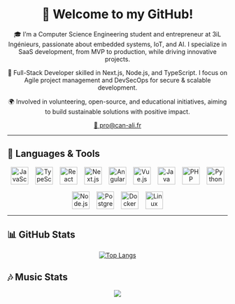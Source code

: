 <div align="center">
  <h1>👋 Welcome to my GitHub!</h1>
  
  <p>🎓 I’m a Computer Science Engineering student and entrepreneur at 3iL Ingénieurs, passionate about embedded systems, IoT, and AI. I specialize in SaaS development, from MVP to production, while driving innovative projects.</p>

  <p>🚀 Full-Stack Developer skilled in Next.js, Node.js, and TypeScript. I focus on Agile project management and DevSecOps for secure & scalable development.</p>

  <p>🌍 Involved in volunteering, open-source, and educational initiatives, aiming to build sustainable solutions with positive impact.</p>
  
  <a href="mailto:pro@can-ali.fr">📩 pro@can-ali.fr</a>
</div>

---

<div align="center">
  <h2 align="left">🔧 Languages & Tools</h2>
  
  <div style="display: flex; justify-content: center; flex-wrap: wrap; gap: 1rem;">
    <!-- Add icons for the languages/tools you use -->
    <img src="https://cdn.jsdelivr.net/gh/devicons/devicon/icons/javascript/javascript-original.svg" title="JavaScript" alt="JavaScript" width="40" height="40"/>
    <img src="https://cdn.jsdelivr.net/gh/devicons/devicon/icons/typescript/typescript-original.svg" title="TypeScript" alt="TypeScript" width="40" height="40"/>
    <img src="https://cdn.jsdelivr.net/gh/devicons/devicon/icons/react/react-original.svg" title="React" alt="React" width="40" height="40"/>
    <img src="https://cdn.jsdelivr.net/gh/devicons/devicon/icons/nextjs/nextjs-original.svg" title="Next.js" alt="Next.js" width="40" height="40"/>
    <img src="https://cdn.jsdelivr.net/gh/devicons/devicon/icons/angularjs/angularjs-original.svg" title="Angular" alt="Angular" width="40" height="40"/>
    <img src="https://cdn.jsdelivr.net/gh/devicons/devicon/icons/vuejs/vuejs-original.svg" title="Vue.js" alt="Vue.js" width="40" height="40"/>
    <img src="https://cdn.jsdelivr.net/gh/devicons/devicon/icons/java/java-original.svg" title="Java" alt="Java" width="40" height="40"/>
    <img src="https://cdn.jsdelivr.net/gh/devicons/devicon/icons/php/php-original.svg" title="PHP" alt="PHP" width="40" height="40"/>
    <img src="https://cdn.jsdelivr.net/gh/devicons/devicon/icons/python/python-original.svg" title="Python" alt="Python" width="40" height="40"/>
    <img src="https://cdn.jsdelivr.net/gh/devicons/devicon/icons/nodejs/nodejs-original.svg" title="Node.js" alt="Node.js" width="40" height="40"/>
    <img src="https://cdn.jsdelivr.net/gh/devicons/devicon/icons/postgresql/postgresql-original.svg" title="PostgreSQL" alt="PostgreSQL" width="40" height="40"/>
    <img src="https://cdn.jsdelivr.net/gh/devicons/devicon/icons/docker/docker-original.svg" title="Docker" alt="Docker" width="40" height="40"/>
    <img src="https://cdn.jsdelivr.net/gh/devicons/devicon/icons/linux/linux-original.svg" title="Linux" alt="Linux" width="40" height="40"/>
</div>

</div>

---

<div align="center">
  <h2 align="left">📊 GitHub Stats</h2>
  
  <div style="display: flex; justify-content: center; flex-wrap: wrap;">
    <a href="https://github.com/lyniiiix/github-readme-stats">
      <img src="https://github-readme-stats.vercel.app/api/top-langs/?username=lyniiiix&layout=compact&langs_count=8&theme=transparent" alt="Top Langs"/>
    </a>
    
    
  </div>
</div>

<div align="center">
  <h2 align="left">🎶 Music Stats</h2>
  <img src="https://spotify-recently-played-readme.vercel.app/api?user=otywrywx8mhdbr487al2bxl5c&unique=true">
</div>

